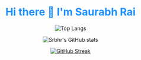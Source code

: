 <h1 align='center' style="color:DodgerBlue;"> Hi there 👋 I'm Saurabh Rai </h1>


<div align="center">

 ![Top Langs](https://github-readme-stats.vercel.app/api/top-langs/?username=srbhr&layout=compact&theme=chartreuse-dark&hide_border=true)

</div>

<div align="center">
 
![Srbhr's GitHub stats](https://github-readme-stats.vercel.app/api?username=srbhr&show_icons=true&theme=chartreuse-dark&hide_border=true)
  
</div>


<div align="center">

[![GitHub Streak](http://github-readme-streak-stats.herokuapp.com?user=srbhr&theme=chartreuse-dark&hide_border=true)](https://git.io/streak-stats)
 
</div>
  <!--
**srbhr/srbhr** is a ✨ _special_ ✨ repository because its `README.md` (this file) appears on your GitHub profile.

Here are some ideas to get you started:

- 🔭 I’m currently working on ...
- 🌱 I’m currently learning ...
- 👯 I’m looking to collaborate on ...
- 🤔 I’m looking for help with ...
- 💬 Ask me about ...
- 📫 How to reach me: ...
- 😄 Pronouns: ...
- ⚡ Fun fact: ...
-->
